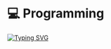 # 💻 Programming
[![Typing SVG](https://readme-typing-svg.herokuapp.com?color=%2336BCF7&lines=Computer+science+student)](https://git.io/typing-svg)
